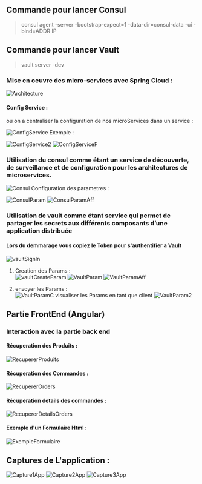 ## Commande pour lancer Consul
> consul agent -server -bootstrap-expect=1 -data-dir=consul-data -ui -bind=ADDR IP

## Commande pour lancer Vault
> vault server -dev  
### Mise en oeuvre des micro-services avec Spring Cloud : 
![Architecture](https://github.com/Bouchghel/Architectures-Micro-services-avec-Spring-Cloud/assets/93221225/3efe9bee-3e6d-4a9c-b25c-222194298f7a)
#### Config Service : 
ou on a centraliser la configuration de nos microServices dans un service :
  
 ![ConfigService](https://github.com/Bouchghel/Architectures-Micro-services-avec-Spring-Cloud/assets/93221225/e24f2c34-ebfb-4b52-a0e9-18b7d34d11aa)
Exemple :
  
![ConfigService2](https://github.com/Bouchghel/Architectures-Micro-services-avec-Spring-Cloud/assets/93221225/3bad365a-a238-47f8-9b4a-9ea8e000c134)
![ConfigServiceF](https://github.com/Bouchghel/Architectures-Micro-services-avec-Spring-Cloud/assets/93221225/e54f863c-af38-4847-ba17-871fcc736026)

### Utilisation du consul comme étant un service de découverte, de surveillance et de configuration pour les architectures de microservices.
![Consul](https://github.com/Bouchghel/Architectures-Micro-services-avec-Spring-Cloud/assets/93221225/5c46e8c0-81ab-4a50-8a53-fc57a41c1df7)
Configuration des parametres : 

![ConsulParam](https://github.com/Bouchghel/Architectures-Micro-services-avec-Spring-Cloud/assets/93221225/daf23140-ee09-4c38-ba10-03ee8f3b9ce7)
![ConsulParamAff](https://github.com/Bouchghel/Architectures-Micro-services-avec-Spring-Cloud/assets/93221225/ef99596b-e845-40c8-aa2b-74f64277e8af)
### Utilisation de vault comme étant service qui permet de partager les secrets aux différents composants d’une application distribuée
#### Lors du demmarage vous copiez le Token pour s'authentifier a Vault
![vaultSignIn](https://github.com/Bouchghel/Architectures-Micro-services-avec-Spring-Cloud/assets/93221225/0e9814be-3cc0-495d-9ecf-930db641d27a)
1) Creation des Params :  
![vaultCreateParam](https://github.com/Bouchghel/Architectures-Micro-services-avec-Spring-Cloud/assets/93221225/96221c14-e7bd-4dfd-8668-d39f90eaa0c4)
![VaultParam](https://github.com/Bouchghel/Architectures-Micro-services-avec-Spring-Cloud/assets/93221225/41e697bd-81ff-4272-b1c5-08a333dfa239)
![VaultParamAff](https://github.com/Bouchghel/Architectures-Micro-services-avec-Spring-Cloud/assets/93221225/16339d80-b9e6-4150-b199-05db778c14c3)

2) envoyer les Params :  
![VaultParamC](https://github.com/Bouchghel/Architectures-Micro-services-avec-Spring-Cloud/assets/93221225/2a1f8050-3e11-4a6f-9fb7-da17f1308d47)
visualiser les Params en tant que client
![VaultParam2](https://github.com/Bouchghel/Architectures-Micro-services-avec-Spring-Cloud/assets/93221225/6ce3d93b-de77-43ac-860d-70e486d20735)

## Partie FrontEnd (Angular)
### Interaction avec la partie back end 
#### Récuperation des Produits :
![RecupererProduits](https://github.com/Bouchghel/Architectures-Micro-services-avec-Spring-Cloud/assets/93221225/8d9752df-dc9d-4eb4-844a-3278fdcac502)
#### Récuperation des Commandes : 
![RecupererOrders](https://github.com/Bouchghel/Architectures-Micro-services-avec-Spring-Cloud/assets/93221225/eec8c5ec-475b-4c5f-a121-d36b52c64e43)
#### Récuperation details des commandes : 
![RecupererDetailsOrders](https://github.com/Bouchghel/Architectures-Micro-services-avec-Spring-Cloud/assets/93221225/b8d6c619-d43d-468a-8389-5d970611cf5b)
#### Exemple d'un Formulaire Html :
![ExempleFormulaire](https://github.com/Bouchghel/Architectures-Micro-services-avec-Spring-Cloud/assets/93221225/48540161-6aed-4e33-9964-acb855e15d51)

## Captures de L'application :
![Capture1App](https://github.com/Bouchghel/Architectures-Micro-services-avec-Spring-Cloud/assets/93221225/1cd30c52-32ad-4d1f-afb6-2bb7296dafba)
![Capture2App](https://github.com/Bouchghel/Architectures-Micro-services-avec-Spring-Cloud/assets/93221225/7b32cb9e-d691-4f35-b176-a4edd13f0162)
![Capture3App](https://github.com/Bouchghel/Architectures-Micro-services-avec-Spring-Cloud/assets/93221225/9a144c68-cb56-4169-987c-29155aa2d7fb)
